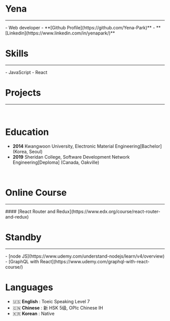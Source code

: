 # Yena
<hr>
- Web developer
- **[Github Profile](https://github.com/Yena-Park)**   
- **[Linkedin](https://www.linkedin.com/in/yenapark/)**
<br>

# Skills
<hr>
- JavaScript   
- React
<br>

# Projects
<hr>

<br>

# Education
- **2014** Kwangwoon University, Electronic Material Engineering[Bachelor] (Korea, Seoul)
- **2019** Sheridan College, Software Development Network Engineering[Deploma] (Canada, Oakville)
<br>

# Online Course
<hr>
#### [React Router and Redux](https://www.edx.org/course/react-router-and-redux)
<br>

# Standby
<hr>
- [node JS](https://www.udemy.com/understand-nodejs/learn/v4/overview)
- [GraphQL with React](https://www.udemy.com/graphql-with-react-course/)
<br>

# Languages
- 🇺🇸 **English** : Toeic Speaking Level 7
- 🇨🇳 **Chinese** : 新 HSK 5级, OPIc Chinese IH
- 🇰🇷 **Korean** : Native 
